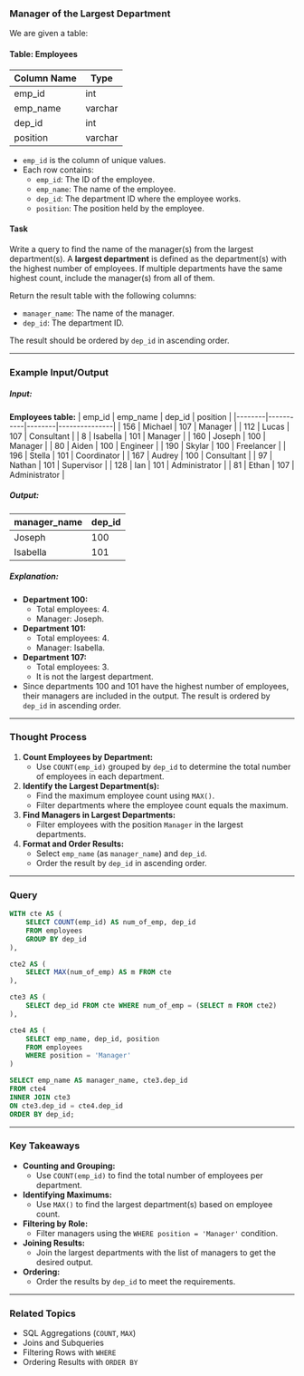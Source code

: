 ### Manager of the Largest Department

We are given a table:

#### Table: Employees
| Column Name | Type    |
|-------------|---------|
| emp_id      | int     |
| emp_name    | varchar |
| dep_id      | int     |
| position    | varchar |

- `emp_id` is the column of unique values.
- Each row contains:
  - `emp_id`: The ID of the employee.
  - `emp_name`: The name of the employee.
  - `dep_id`: The department ID where the employee works.
  - `position`: The position held by the employee.

#### Task
Write a query to find the name of the manager(s) from the largest department(s). A **largest department** is defined as the department(s) with the highest number of employees. If multiple departments have the same highest count, include the manager(s) from all of them.

Return the result table with the following columns:
- `manager_name`: The name of the manager.
- `dep_id`: The department ID.

The result should be ordered by `dep_id` in ascending order.

---

### Example Input/Output

##### Input:
**Employees table:**
| emp_id | emp_name  | dep_id | position      |
|--------|-----------|--------|---------------|
| 156    | Michael   | 107    | Manager       |
| 112    | Lucas     | 107    | Consultant    |
| 8      | Isabella  | 101    | Manager       |
| 160    | Joseph    | 100    | Manager       |
| 80     | Aiden     | 100    | Engineer      |
| 190    | Skylar    | 100    | Freelancer    |
| 196    | Stella    | 101    | Coordinator   |
| 167    | Audrey    | 100    | Consultant    |
| 97     | Nathan    | 101    | Supervisor    |
| 128    | Ian       | 101    | Administrator |
| 81     | Ethan     | 107    | Administrator |

##### Output:
| manager_name | dep_id |
|--------------|--------|
| Joseph       | 100    |
| Isabella     | 101    |

##### Explanation:
- **Department 100:**
  - Total employees: 4.
  - Manager: Joseph.
- **Department 101:**
  - Total employees: 4.
  - Manager: Isabella.
- **Department 107:**
  - Total employees: 3.
  - It is not the largest department.
- Since departments 100 and 101 have the highest number of employees, their managers are included in the output. The result is ordered by `dep_id` in ascending order.

---

### Thought Process
1. **Count Employees by Department:**
   - Use `COUNT(emp_id)` grouped by `dep_id` to determine the total number of employees in each department.
2. **Identify the Largest Department(s):**
   - Find the maximum employee count using `MAX()`.
   - Filter departments where the employee count equals the maximum.
3. **Find Managers in Largest Departments:**
   - Filter employees with the position `Manager` in the largest departments.
4. **Format and Order Results:**
   - Select `emp_name` (as `manager_name`) and `dep_id`.
   - Order the result by `dep_id` in ascending order.

---

### Query
```sql
WITH cte AS (
    SELECT COUNT(emp_id) AS num_of_emp, dep_id
    FROM employees
    GROUP BY dep_id
),

cte2 AS (
    SELECT MAX(num_of_emp) AS m FROM cte
),

cte3 AS (
    SELECT dep_id FROM cte WHERE num_of_emp = (SELECT m FROM cte2)
),

cte4 AS (
    SELECT emp_name, dep_id, position
    FROM employees
    WHERE position = 'Manager'
)

SELECT emp_name AS manager_name, cte3.dep_id
FROM cte4
INNER JOIN cte3
ON cte3.dep_id = cte4.dep_id
ORDER BY dep_id;
```

---

### Key Takeaways
- **Counting and Grouping:**
  - Use `COUNT(emp_id)` to find the total number of employees per department.
- **Identifying Maximums:**
  - Use `MAX()` to find the largest department(s) based on employee count.
- **Filtering by Role:**
  - Filter managers using the `WHERE position = 'Manager'` condition.
- **Joining Results:**
  - Join the largest departments with the list of managers to get the desired output.
- **Ordering:**
  - Order the results by `dep_id` to meet the requirements.

---

### Related Topics
- SQL Aggregations (`COUNT`, `MAX`)
- Joins and Subqueries
- Filtering Rows with `WHERE`
- Ordering Results with `ORDER BY`

